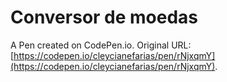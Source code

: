# Conversor de moedas

A Pen created on CodePen.io. Original URL: [https://codepen.io/cleycianefarias/pen/rNjxqmY](https://codepen.io/cleycianefarias/pen/rNjxqmY).


